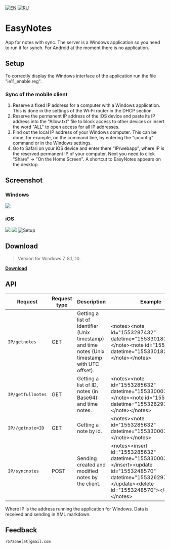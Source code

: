 [![EN](https://user-images.githubusercontent.com/9499881/33184537-7be87e86-d096-11e7-89bb-f3286f752bc6.png)](https://github.com/r57zone/eNotes/) 
[![RU](https://user-images.githubusercontent.com/9499881/27683795-5b0fbac6-5cd8-11e7-929c-057833e01fb1.png)](https://github.com/r57zone/eNotes/blob/master/README.RU.md) 
# EasyNotes
App for notes with sync. The server is a Windows application so you need to run it for synch. For Android at the moment there is no application.

## Setup
To correctly display the Windows interface of the application run the file "ie11_enable.reg".

### Sync of the mobile client
1. Reserve a fixed IP address for a computer with a Windows application. This is done in the settings of the Wi-Fi router in the DHCP section.
2. Reserve the permanent IP address of the iOS device and paste its IP address into the "Allow.txt" file to block access to other devices or insert the word "ALL" to open access for all IP addresses.
3. Find out the local IP address of your Windows computer. This can be done, for example, on the command line, by entering the "ipconfig" command or in the Windows settings.
4. Go to Safari on your iOS device and enter there "IP/webapp", where IP is the reserved permanent IP of your computer. Next you need to click "Share" -> "On the Home Screen". A shortcut to EasyNotes appears on the desktop.

## Screenshot
### Windows
![](https://user-images.githubusercontent.com/9499881/54496688-d6e04280-490b-11e9-9c08-9e8b13d96cc8.PNG)

### iOS
![](https://user-images.githubusercontent.com/9499881/54852979-e1ce1500-4d07-11e9-8c0a-91dca563fcf7.PNG)
![](https://user-images.githubusercontent.com/9499881/54852821-6ff5cb80-4d07-11e9-889f-2858175af05a.PNG)
![Setup](https://user-images.githubusercontent.com/9499881/54852962-d2e76280-4d07-11e9-841a-06d50fafb3c4.gif)

## Download
>Version for Windows 7, 8.1, 10.

**[Download](https://github.com/r57zone/eNotes/releases)**

## API
| Request | Request type | Description | Example |
| ------------- | ------------- | ------------- | ------------- |
| `IP/getnotes` | GET | Getting a list of identifier (Unix timestamp) and time notes (Unix timestamp with UTC offset). | &lt;notes&gt;&lt;note id="1553287432" datetime="1553301832"&gt;&lt;/note&gt;&lt;note id="1553287428" datetime="1553301828"&gt;&lt;/note&gt;&lt;/notes&gt; |
| `IP/getfullnotes` | GET | Getting a list of ID, notes (in Base64) and time notes. | &lt;notes&gt;&lt;note id="1553285632" datetime="1553300032"&gt;Mw==&lt;/note&gt;&lt;note id="1553248570" datetime="1553262970"&gt;Mg==&lt;/note&gt;&lt;/notes&gt; |
| `IP//getnote=ID` | GET | Getting a note by id. | &lt;notes&gt;&lt;note id="1553285632" datetime="1553300032"&gt;Mw==&lt;/note&gt;&lt;/notes&gt; |
| `IP/syncnotes` | POST | Sending created and modified notes by the client. | &lt;notes&gt;&lt;insert id="1553285632" datetime="1553300032"&gt;Mw==&lt;/insert&gt;&lt;update id="1553248570" datetime="1553262970"&gt;Mg==&lt;/update&gt;&lt;delete id="1553248570"&gt;&lt;/delete&gt;&lt;/notes&gt; |

Where IP is the address running the application for Windows. Data is received and sending in XML markdown.

## Feedback
`r57zone[at]gmail.com`